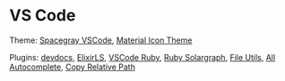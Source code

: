 # VS Code

Theme:
[Spacegray VSCode](https://marketplace.visualstudio.com/items?itemName=ionutvmi.spacegray-vscode),
[Material Icon Theme](https://marketplace.visualstudio.com/items?itemName=PKief.material-icon-theme)

Plugins:
[devdocs](https://marketplace.visualstudio.com/items?itemName=deibit.devdocs),
[ElixirLS](https://marketplace.visualstudio.com/items?itemName=JakeBecker.elixir-ls),
[VSCode Ruby](https://marketplace.visualstudio.com/items?itemName=wingrunr21.vscode-ruby),
[Ruby Solargraph](https://marketplace.visualstudio.com/items?itemName=castwide.solargraph),
[File Utils](https://marketplace.visualstudio.com/items?itemName=sleistner.vscode-fileutils),
[All Autocomplete](https://marketplace.visualstudio.com/items?itemName=Atishay-Jain.All-Autocomplete),
[Copy Relative Path](https://marketplace.visualstudio.com/items?itemName=alexdima.copy-relative-path)
